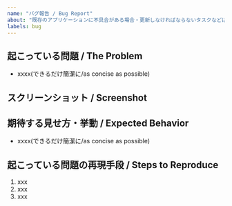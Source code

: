 ```yaml
---
name: "バグ報告 / Bug Report"
about: "既存のアプリケーションに不具合がある場合・更新しなければならないタスクなどはこちら"
labels: bug
---
```


## 起こっている問題 / The Problem

-   xxxx(できるだけ簡潔に/as concise as possible)

## スクリーンショット / Screenshot

<!-- バグであればブラウザのキャプチャを添付 -->
<!-- If it's a bug, attach a screenshot of the browser -->

## 期待する見せ方・挙動 / Expected Behavior

-   xxxx(できるだけ簡潔に/as concise as possible)

## 起こっている問題の再現手段 / Steps to Reproduce

1. xxx
2. xxx
3. xxx
